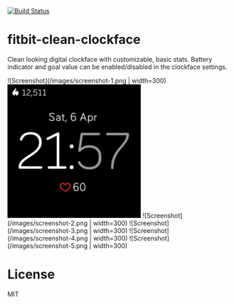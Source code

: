 [![Build Status](https://travis-ci.org/szymonbultrowicz/fitbit-clean-clockface.svg?branch=master)](https://travis-ci.org/szymonbultrowicz/fitbit-clean-clockface)

# fitbit-clean-clockface
Clean looking digital clockface with customizable, basic stats. Battery indicator and goal value can be enabled/disabled in the clockface settings.

![Screenshot](/images/screenshot-1.png | width=300)
<img src="/images/screenshot-1.png" width="300" />
![Screenshot](/images/screenshot-2.png | width=300)
![Screenshot](/images/screenshot-3.png | width=300)
![Screenshot](/images/screenshot-4.png | width=300)
![Screenshot](/images/screenshot-5.png | width=300)

# License
MIT
